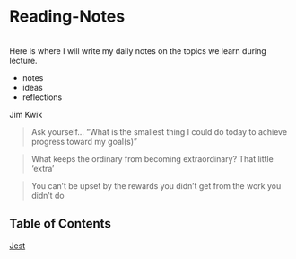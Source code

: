 # Reading-Notes
<br>
Here is where I will write my daily notes on the topics we learn during lecture.
<br>

- notes
- ideas
- reflections

Jim Kwik

> Ask yourself… “What is the smallest thing I could do today to achieve progress toward my goal(s)”

> What keeps the ordinary from becoming extraordinary? That little ‘extra’

> You can’t be upset by the rewards you didn’t get from the work you didn’t do

## Table of Contents

[Jest]([https://github.com/jennerdulce/reading-notes/blob/master/Day-01.md](https://github.com/jennerdulce/LEARN-reading-notes/blob/main/jest/jest.md))

